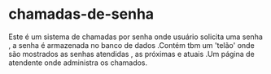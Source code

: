 # chamadas-de-senha
Este é um sistema de chamadas por senha onde usuário solicita uma senha , a senha é armazenada no banco de dados .Contém tbm um 'telão' onde são mostrados as senhas atendidas , as próximas e atuais .Um página de atendente onde administra os chamados.
